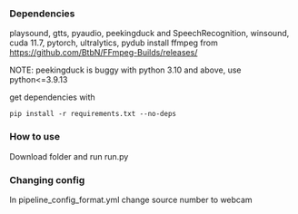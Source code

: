 ### Dependencies
playsound, gtts, pyaudio, peekingduck and SpeechRecognition, winsound, cuda 11.7, pytorch, ultralytics, pydub
install ffmpeg from https://github.com/BtbN/FFmpeg-Builds/releases/

NOTE: peekingduck is buggy with python 3.10 and above, use python<=3.9.13

get dependencies with
```
pip install -r requirements.txt --no-deps
```


### How to use
Download folder and run run.py

### Changing config
In pipeline_config_format.yml change source number to webcam